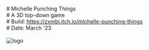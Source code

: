 \# Michelle Punching Things <br />
\# A 3D top-down game <br />
\# Build: https://zxmbi.itch.io/michelle-punching-things <br />
\# Date: March '23 <br />
<br />
![logo](https://github.com/zxmbi-x/Michelle-Punching-Things/assets/58275457/37dd7be8-0a13-4a50-89cf-796e09b2584c)
